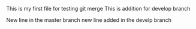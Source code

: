 This is my first file for testing git merge
This is addition for develop branch

New line in the master branch
new line added in the develp branch
